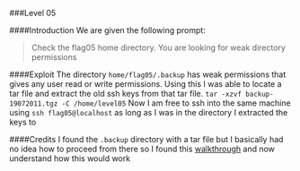 ###Level 05



####Introduction
We are given the following prompt:
> Check the flag05 home directory. You are looking for weak directory permissions

####Exploit
The directory `home/flag05/.backup`  has weak permissions that gives any user read or write permissions. Using this I was able to
locate a tar file and extract the old ssh keys from that tar file. `tar -xzvf backup-19072011.tgz -C /home/level05`
Now I am free to ssh into the same machine using `ssh flag05@localhost` as long as I was in the directory I extracted the keys to

####Credits
I found the `.backup` directory with a tar file but I basically had no idea how to proceed from there so I found this 
[walkthrough](https://www.mattandreko.com/2011/12/06/exploit-exercises-nebula-05/) and now understand how this would work

